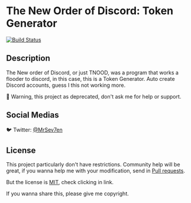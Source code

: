 # The New Order of Discord: Token Generator

[![Build Status](https://travis-ci.org/Kdyby/Github.svg?branch=master)](https://github.com/MrSev7en/tnood-token-generator)

## Description

The New order of Discord, or just TNOOD, was a program that works a flooder to discord, in this case, this is a Token Generator. Auto create Discord accounts, guess I this not working more.

🚧 Warning, this project as deprecated, don't ask me for help or support.

## Social Medias
🐦 Twitter: [@MrSev7en](https://twitter.com/MrSev7en/)

## License
This project particularly don't have restrictions. Community help will be great, if you wanna help me with your modification, send in [Pull requests](https://github.com/MrSev7en/multiserver/pulls).

But the license is [MIT](https://github.com/MrSev7en/multiserver/blob/main/LICENSE), check clicking in link.

If you wanna share this, please give me copyright.
